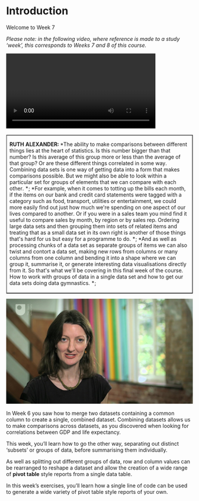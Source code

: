# Introduction


Welcome to Week 7

*Please note: in the following video, where reference is made to a study ‘week’, this corresponds to Weeks 7 and 8 of this course.*
<!--MEDIACONTENT--><video xmlns:str="http://exslt.org/strings" width="80%" download=""><source src="https://www.open.edu/openlearn/ocw/pluginfile.php/1393338/mod_oucontent/oucontent/71687/ou_futurelearn_learn_to_code_vid_1004.mp4" type="video/mp4"></source></video><!--TRANSCRIPT--><table xmlns:str="http://exslt.org/strings" border="1"><tr><td>
__RUTH ALEXANDER:__ *The ability to make comparisons between different things lies at the heart of statistics. Is this number bigger than that number? Is this average of this group more or less than the average of that group? Or are these different things correlated in some way. Combining data sets is one way of getting data into a form that makes comparisons possible. But we might also be able to look within a particular set for groups of elements that we can compare with each other. *;
*For example, when it comes to totting up the bills each month, if the items on our bank and credit card statements were tagged with a category such as food, transport, utilities or entertainment, we could more easily find out just how much we're spending on one aspect of our lives compared to another. Or if you were in a sales team you mind find it useful to compare sales by month, by region or by sales rep. Ordering large data sets and then grouping them into sets of related items and treating that as a small data set in its own right is another of those things that's hard for us but easy for a programme to do. *;
*And as well as processing chunks of a data set as separate groups of items we can also twist and contort a data set, making new rows from columns or many columns from one column and bending it into a shape where we can group it, summarise it, or generate interesting data visualisations directly from it. So that's what we'll be covering in this final week of the course. How to work with groups of data in a single data set and how to get our data sets doing data gymnastics. *;
</td></tr></table><!--ENDTRANSCRIPT-->

![figure images/ou_futurelearn_learn_to_code_vid_1004.jpg](images/ou_futurelearn_learn_to_code_vid_1004.jpg)
<!--ENDMEDIACONTENT-->
In Week 6 you saw how to merge two datasets containing a common column to create a single, combined dataset. Combining datasets allows us to make comparisons across datasets, as you discovered when looking for correlations between GDP and life expectancy.

This week, you’ll learn how to go the other way, separating out distinct ‘subsets’ or groups of data, before summarising them individually.

As well as splitting out different groups of data, row and column values can be rearranged to reshape a dataset and allow the creation of a wide range of __pivot table__ style reports from a single data table.

In this week’s exercises, you’ll learn how a single line of code can be used to generate a wide variety of pivot table style reports of your own.

